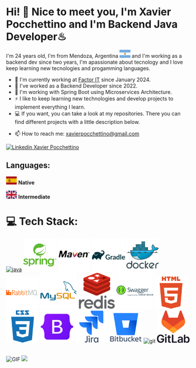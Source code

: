 # Hi! 👋 Nice to meet you, I'm Xavier Pocchettino and I'm Backend Java Developer♨

I'm 24 years old, I'm from Mendoza, Argentina <img src="https://github.com/lipis/flag-icons/blob/main/flags/4x3/ar.svg" height="22"> and I'm working as a backend dev since two years, I'm apassionate about tecnology and I love keep learning new tecnologies and progamming languages.  

- 🔭 I'm currently working at <a href="https://www.factorit.com.ar/" target="_blank">Factor IT</a> since January 2024.
- 📑 I've worked as a Backend Developer since 2022.
- 🌱 I'm working with Spring Boot using Microservices Architecture.
- ⚡ I like to keep learning new technologies and develop projects to implement everything I learn.
- 💻 If you want, you can take a look at my repositories. There you can find different projects with a little description below.
<!-- - 👯 I'm looking to collaborate on ... -->
<!-- - 🤔 I'm looking for help with ... -->
<!-- - 💬 Ask me about ... -->
<!-- - 😄 Pronouns: ... -->
<!-- - ⚡ Fun fact: ... -->

- 📫 How to reach me: xavierpocchettino@gmail.com <br>
<a href="https://www.linkedin.com/in/xavier-pocchettino-529885201/">
  <img alt="Linkedin Xavier Pocchettino" src="https://img.shields.io/badge/linkedin-%230077B5.svg?style=for-the-badge&logo=linkedin&logoColor=white"/>
</a>

## Languages:
<p>
    <p> <img src="https://github.com/lipis/flag-icons/blob/main/flags/4x3/es.svg" height="22"> <strong>Native</strong> </p>
    <p> <img src="https://github.com/lipis/flag-icons/blob/main/flags/4x3/gb.svg" height="22"> <strong>Intermediate</strong> </p>
</p>

# 💻 Tech Stack:

[<img src="https://cdn.iconscout.com/icon/free/png-128/java-2038875-1720088.png" alt="java" width="90">](https://docs.oracle.com/en/java/)
[<img src="https://github.com/devicons/devicon/blob/master/icons/spring/spring-original-wordmark.svg" alt="spring" width="90">](https://spring.io/)
[<img src="https://github.com/devicons/devicon/blob/master/icons/maven/maven-original-wordmark.svg" alt="maven" width="90">](https://maven.apache.org/)
[<img src="https://github.com/devicons/devicon/blob/master/icons/gradle/gradle-original-wordmark.svg" alt="gradle" width="90">](https://gradle.com/)
[<img src="https://github.com/devicons/devicon/blob/master/icons/docker/docker-original-wordmark.svg" alt="docker" width="90">](https://www.docker.com/)
[<img src="https://github.com/devicons/devicon/blob/master/icons/rabbitmq/rabbitmq-original-wordmark.svg" alt="rabbitmq" width="90">](https://www.rabbitmq.com/docs)
[<img src="https://github.com/devicons/devicon/blob/master/icons/mysql/mysql-original-wordmark.svg" alt="mysql" width="100">](https://www.mysql.com/)
[<img src="https://github.com/devicons/devicon/blob/master/icons/redis/redis-original-wordmark.svg" alt="redis" width="100">](https://redis.io/docs/latest/)
[<img src="https://github.com/devicons/devicon/blob/master/icons/swagger/swagger-original-wordmark.svg" alt="swagger" width="100">](https://swagger.io/)
<img src="https://github.com/devicons/devicon/blob/master/icons/html5/html5-plain-wordmark.svg" alt="html5" width="90">
<img src="https://github.com/devicons/devicon/blob/master/icons/css3/css3-plain-wordmark.svg" alt="css3" width="90">
[<img src="https://github.com/devicons/devicon/blob/master/icons/bootstrap/bootstrap-original.svg" alt="bootstrap" width="90">](https://getbootstrap.com/)
<img src="https://github.com/devicons/devicon/blob/master/icons/jira/jira-original-wordmark.svg" alt="jira" width="90">
<img src="https://github.com/devicons/devicon/blob/master/icons/bitbucket/bitbucket-original-wordmark.svg" alt="bitbucket" width="90">
<img src="https://raw.githubusercontent.com/jmnote/z-icons/master/svg/git.svg" alt="git" width="90">
<img src="https://github.com/devicons/devicon/blob/master/icons/gitlab/gitlab-original-wordmark.svg" alt="gitlab" width="90">
<img src="" alt="" width="90">
<img src="" alt="" width="90">

<div style="display: inline-block";>
  <img alt="GIF" src="https://i.pinimg.com/originals/e4/26/70/e426702edf874b181aced1e2fa5c6cde.gif" width=300 height=200/>
  <img src="https://github-readme-stats.vercel.app/api/top-langs/?username=xavipocche&theme=dark&hide_border=false&include_all_commits=false&count_private=false&layout=compact"/>
</div>

